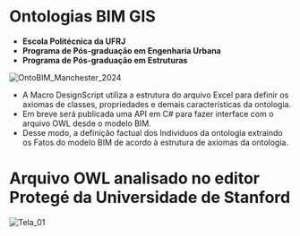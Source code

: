 
# Ontologias BIM GIS 
  * **Escola Politécnica da UFRJ**
  * **Programa de Pós-graduação em Engenharia Urbana**
  * **Programa de Pós-graduação em Estruturas**
   
![OntoBIM_Manchester_2024](https://github.com/JLMenegotto/OntologiaBIM/assets/9437020/3044ea54-d366-47fb-9b30-8c10b885b272)

 *  A Macro DesignScript utiliza a estrutura do arquivo Excel para definir os axiomas de classes, propriedades e demais características da ontologia.
 *  Em breve será publicada uma API em C# para fazer interface com o arquivo OWL desde o modelo BIM.
 *  Desse modo, a definição factual dos Individuos da ontologia extraíndo os Fatos do modelo BIM de acordo à estrutura de axiomas da ontologia.

# Arquivo OWL analisado no editor Protegé da Universidade de Stanford
 
![Tela_01](https://github.com/JLMenegotto/OntologiaBIM/assets/9437020/229992a0-fb3e-459b-a532-ab93ad930094)

